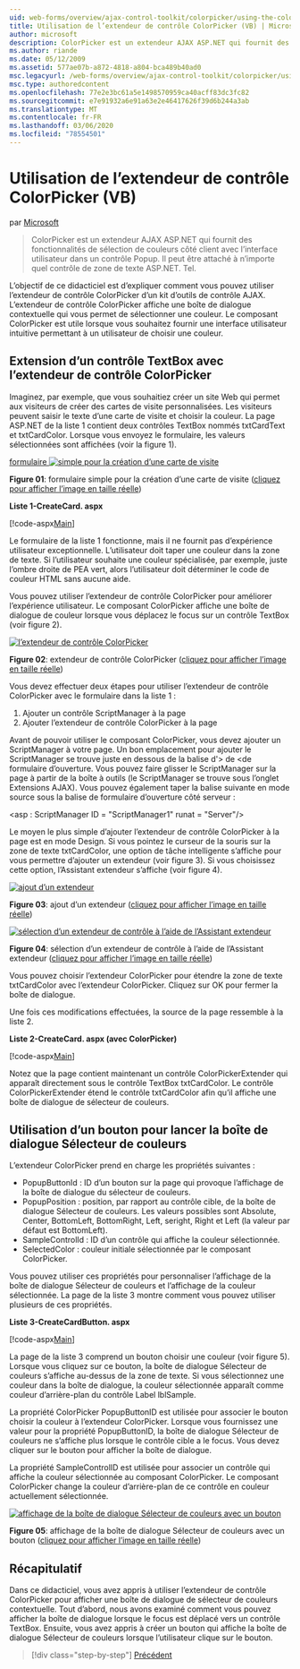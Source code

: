 ```yaml
---
uid: web-forms/overview/ajax-control-toolkit/colorpicker/using-the-colorpicker-control-extender-vb
title: Utilisation de l’extendeur de contrôle ColorPicker (VB) | Microsoft Docs
author: microsoft
description: ColorPicker est un extendeur AJAX ASP.NET qui fournit des fonctionnalités de sélection de couleurs côté client avec l’interface utilisateur dans un contrôle Popup. Il peut être attaché à n’importe quel ASP.NET...
ms.author: riande
ms.date: 05/12/2009
ms.assetid: 577ae07b-a872-4818-a804-bca489b40ad0
msc.legacyurl: /web-forms/overview/ajax-control-toolkit/colorpicker/using-the-colorpicker-control-extender-vb
msc.type: authoredcontent
ms.openlocfilehash: 77e2e3bc61a5e1498570959ca40acff83dc3fc82
ms.sourcegitcommit: e7e91932a6e91a63e2e46417626f39d6b244a3ab
ms.translationtype: MT
ms.contentlocale: fr-FR
ms.lasthandoff: 03/06/2020
ms.locfileid: "78554501"
---
```

# <a name="using-the-colorpicker-control-extender-vb"></a>Utilisation de l’extendeur de contrôle ColorPicker (VB)

par [Microsoft](https://github.com/microsoft)

> ColorPicker est un extendeur AJAX ASP.NET qui fournit des fonctionnalités de sélection de couleurs côté client avec l’interface utilisateur dans un contrôle Popup. Il peut être attaché à n’importe quel contrôle de zone de texte ASP.NET. Tel.

L’objectif de ce didacticiel est d’expliquer comment vous pouvez utiliser l’extendeur de contrôle ColorPicker d’un kit d’outils de contrôle AJAX. L’extendeur de contrôle ColorPicker affiche une boîte de dialogue contextuelle qui vous permet de sélectionner une couleur. Le composant ColorPicker est utile lorsque vous souhaitez fournir une interface utilisateur intuitive permettant à un utilisateur de choisir une couleur.

## <a name="extending-a-textbox-control-with-the-colorpicker-control-extender"></a>Extension d’un contrôle TextBox avec l’extendeur de contrôle ColorPicker

Imaginez, par exemple, que vous souhaitiez créer un site Web qui permet aux visiteurs de créer des cartes de visite personnalisées. Les visiteurs peuvent saisir le texte d’une carte de visite et choisir la couleur. La page ASP.NET de la liste 1 contient deux contrôles TextBox nommés txtCardText et txtCardColor. Lorsque vous envoyez le formulaire, les valeurs sélectionnées sont affichées (voir la figure 1).

[formulaire ![simple pour la création d’une carte de visite](using-the-colorpicker-control-extender-vb/_static/image1.jpg)](using-the-colorpicker-control-extender-vb/_static/image1.png)

**Figure 01**: formulaire simple pour la création d’une carte de visite ([cliquez pour afficher l’image en taille réelle](using-the-colorpicker-control-extender-vb/_static/image2.png))

**Liste 1-CreateCard. aspx**

[!code-aspx[Main](using-the-colorpicker-control-extender-vb/samples/sample1.aspx)]

Le formulaire de la liste 1 fonctionne, mais il ne fournit pas d’expérience utilisateur exceptionnelle. L’utilisateur doit taper une couleur dans la zone de texte. Si l’utilisateur souhaite une couleur spécialisée, par exemple, juste l’ombre droite de PEA vert, alors l’utilisateur doit déterminer le code de couleur HTML sans aucune aide.

Vous pouvez utiliser l’extendeur de contrôle ColorPicker pour améliorer l’expérience utilisateur. Le composant ColorPicker affiche une boîte de dialogue de couleur lorsque vous déplacez le focus sur un contrôle TextBox (voir figure 2).

[![l’extendeur de contrôle ColorPicker](using-the-colorpicker-control-extender-vb/_static/image2.jpg)](using-the-colorpicker-control-extender-vb/_static/image3.png)

**Figure 02**: extendeur de contrôle ColorPicker ([cliquez pour afficher l’image en taille réelle](using-the-colorpicker-control-extender-vb/_static/image4.png))

Vous devez effectuer deux étapes pour utiliser l’extendeur de contrôle ColorPicker avec le formulaire dans la liste 1 :

1. Ajouter un contrôle ScriptManager à la page
2. Ajouter l’extendeur de contrôle ColorPicker à la page

Avant de pouvoir utiliser le composant ColorPicker, vous devez ajouter un ScriptManager à votre page. Un bon emplacement pour ajouter le ScriptManager se trouve juste en dessous de la balise d'&gt; de &lt;de formulaire d’ouverture. Vous pouvez faire glisser le ScriptManager sur la page à partir de la boîte à outils (le ScriptManager se trouve sous l’onglet Extensions AJAX). Vous pouvez également taper la balise suivante en mode source sous la balise de formulaire d’ouverture côté serveur :

&lt;asp : ScriptManager ID = "ScriptManager1" runat = "Server"/&gt;

Le moyen le plus simple d’ajouter l’extendeur de contrôle ColorPicker à la page est en mode Design. Si vous pointez le curseur de la souris sur la zone de texte txtCardColor, une option de tâche intelligente s’affiche pour vous permettre d’ajouter un extendeur (voir figure 3). Si vous choisissez cette option, l’Assistant extendeur s’affiche (voir figure 4).

[![ajout d’un extendeur](using-the-colorpicker-control-extender-vb/_static/image3.jpg)](using-the-colorpicker-control-extender-vb/_static/image5.png)

**Figure 03**: ajout d’un extendeur ([cliquez pour afficher l’image en taille réelle](using-the-colorpicker-control-extender-vb/_static/image6.png))

[![sélection d’un extendeur de contrôle à l’aide de l’Assistant extendeur](using-the-colorpicker-control-extender-vb/_static/image4.jpg)](using-the-colorpicker-control-extender-vb/_static/image7.png)

**Figure 04**: sélection d’un extendeur de contrôle à l’aide de l’Assistant extendeur ([cliquez pour afficher l’image en taille réelle](using-the-colorpicker-control-extender-vb/_static/image8.png))

Vous pouvez choisir l’extendeur ColorPicker pour étendre la zone de texte txtCardColor avec l’extendeur ColorPicker. Cliquez sur OK pour fermer la boîte de dialogue.

Une fois ces modifications effectuées, la source de la page ressemble à la liste 2.

**Liste 2-CreateCard. aspx (avec ColorPicker)**

[!code-aspx[Main](using-the-colorpicker-control-extender-vb/samples/sample2.aspx)]

Notez que la page contient maintenant un contrôle ColorPickerExtender qui apparaît directement sous le contrôle TextBox txtCardColor. Le contrôle ColorPickerExtender étend le contrôle txtCardColor afin qu’il affiche une boîte de dialogue de sélecteur de couleurs.

## <a name="using-a-button-to-launch-the-color-picker-dialog"></a>Utilisation d’un bouton pour lancer la boîte de dialogue Sélecteur de couleurs

L’extendeur ColorPicker prend en charge les propriétés suivantes :

- PopupButtonId : ID d’un bouton sur la page qui provoque l’affichage de la boîte de dialogue du sélecteur de couleurs.
- PopupPosition : position, par rapport au contrôle cible, de la boîte de dialogue Sélecteur de couleurs. Les valeurs possibles sont Absolute, Center, BottomLeft, BottomRight, Left, seright, Right et Left (la valeur par défaut est BottomLeft).
- SampleControlId : ID d’un contrôle qui affiche la couleur sélectionnée.
- SelectedColor : couleur initiale sélectionnée par le composant ColorPicker.

Vous pouvez utiliser ces propriétés pour personnaliser l’affichage de la boîte de dialogue Sélecteur de couleurs et l’affichage de la couleur sélectionnée. La page de la liste 3 montre comment vous pouvez utiliser plusieurs de ces propriétés.

**Liste 3-CreateCardButton. aspx**

[!code-aspx[Main](using-the-colorpicker-control-extender-vb/samples/sample3.aspx)]

La page de la liste 3 comprend un bouton choisir une couleur (voir figure 5). Lorsque vous cliquez sur ce bouton, la boîte de dialogue Sélecteur de couleurs s’affiche au-dessus de la zone de texte. Si vous sélectionnez une couleur dans la boîte de dialogue, la couleur sélectionnée apparaît comme couleur d’arrière-plan du contrôle Label lblSample.

La propriété ColorPicker PopupButtonID est utilisée pour associer le bouton choisir la couleur à l’extendeur ColorPicker. Lorsque vous fournissez une valeur pour la propriété PopupButtonID, la boîte de dialogue Sélecteur de couleurs ne s’affiche plus lorsque le contrôle cible a le focus. Vous devez cliquer sur le bouton pour afficher la boîte de dialogue.

La propriété SampleControlID est utilisée pour associer un contrôle qui affiche la couleur sélectionnée au composant ColorPicker. Le composant ColorPicker change la couleur d’arrière-plan de ce contrôle en couleur actuellement sélectionnée.

[![affichage de la boîte de dialogue Sélecteur de couleurs avec un bouton](using-the-colorpicker-control-extender-vb/_static/image5.jpg)](using-the-colorpicker-control-extender-vb/_static/image9.png)

**Figure 05**: affichage de la boîte de dialogue Sélecteur de couleurs avec un bouton ([cliquez pour afficher l’image en taille réelle](using-the-colorpicker-control-extender-vb/_static/image10.png))

## <a name="summary"></a>Récapitulatif

Dans ce didacticiel, vous avez appris à utiliser l’extendeur de contrôle ColorPicker pour afficher une boîte de dialogue de sélecteur de couleurs contextuelle. Tout d’abord, nous avons examiné comment vous pouvez afficher la boîte de dialogue lorsque le focus est déplacé vers un contrôle TextBox. Ensuite, vous avez appris à créer un bouton qui affiche la boîte de dialogue Sélecteur de couleurs lorsque l’utilisateur clique sur le bouton.

> [!div class="step-by-step"]
> [Précédent](using-the-colorpicker-control-extender-cs.md)
